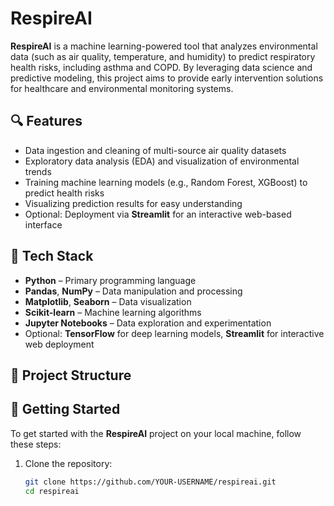 # RespireAI

**RespireAI** is a machine learning-powered tool that analyzes environmental data (such as air quality, temperature, and humidity) to predict respiratory health risks, including asthma and COPD. By leveraging data science and predictive modeling, this project aims to provide early intervention solutions for healthcare and environmental monitoring systems.

## 🔍 Features
- Data ingestion and cleaning of multi-source air quality datasets
- Exploratory data analysis (EDA) and visualization of environmental trends
- Training machine learning models (e.g., Random Forest, XGBoost) to predict health risks
- Visualizing prediction results for easy understanding
- Optional: Deployment via **Streamlit** for an interactive web-based interface

## 🧠 Tech Stack
- **Python** – Primary programming language
- **Pandas**, **NumPy** – Data manipulation and processing
- **Matplotlib**, **Seaborn** – Data visualization
- **Scikit-learn** – Machine learning algorithms
- **Jupyter Notebooks** – Data exploration and experimentation
- Optional: **TensorFlow** for deep learning models, **Streamlit** for interactive web deployment

## 📁 Project Structure

## 🚀 Getting Started
To get started with the **RespireAI** project on your local machine, follow these steps:

1. Clone the repository:
   ```bash
   git clone https://github.com/YOUR-USERNAME/respireai.git
   cd respireai
